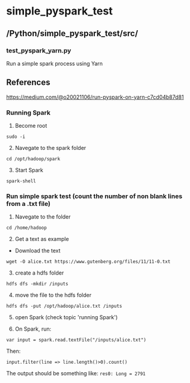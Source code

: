 # simple_pyspark_test

## /Python/simple_pyspark_test/src/

### test_pyspark_yarn.py

Run a simple spark process using Yarn

## References

https://medium.com/@o20021106/run-pyspark-on-yarn-c7cd04b87d81


### Running Spark

1. Become root

```sudo -i```

2. Navegate to the spark folder

```cd /opt/hadoop/spark```

3. Start Spark

```spark-shell```

### Run simple spark test (count the number of non blank lines from a .txt file)

1. Navegate to the folder

```cd /home/hadoop```

2. Get a text as example

- Download the text

```wget -O alice.txt https://www.gutenberg.org/files/11/11-0.txt```

3. create a hdfs folder

```hdfs dfs -mkdir /inputs```

4. move the file to the hdfs folder

```hdfs dfs -put /opt/hadoop/alice.txt /inputs```

5. open Spark (check topic 'running Spark')

6. On Spark, run:

```var input = spark.read.textFile("/inputs/alice.txt")```

Then:

```input.filter(line => line.length()>0).count()```

The output should be something like: ```res0: Long = 2791```
